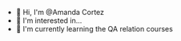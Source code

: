 - 👋 Hi, I'm @Amanda Cortez
- 👀 I'm interested in...
- 🌱 I'm currently learning the QA relation courses

<!---
AmandaCortez-CompassUol/AmandaCortez-CompassUol is a ✨ special ✨ repository because its `README.md` (this file) appears on your GitHub profile.
You can click the Preview link to take a look at your changes.
--->
